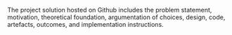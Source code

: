 The project solution hosted on Github includes the problem statement, motivation, theoretical foundation,
argumentation of choices, design, code, artefacts, outcomes, and implementation instructions.